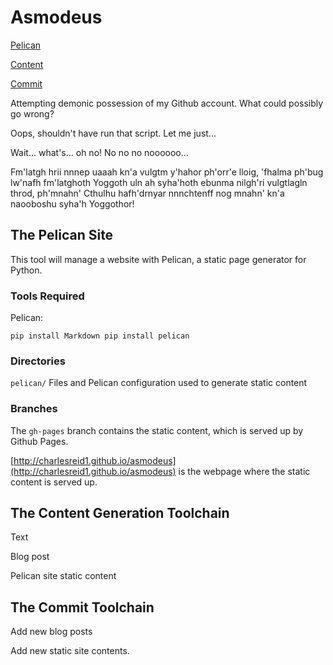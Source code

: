# Asmodeus

[Pelican](#pelican)

[Content](#content)

[Commit](#commit)

Attempting demonic possession of my Github account. What could possibly go wrong?

Oops, shouldn't have run that script. Let me just...

Wait... what's... oh no! No no no noooooo...

Fm'latgh hrii nnnep uaaah kn'a vulgtm y'hahor ph'orr'e lloig, 'fhalma ph'bug lw'nafh fm'latghoth Yoggoth uln ah syha'hoth 
ebunma nilgh'ri vulgtlagln throd, ph'mnahn' Cthulhu hafh'drnyar nnnchtenff nog mnahn' kn'a naooboshu syha'h Yoggothor! 



<a name="pelican"></a>
## The Pelican Site

This tool will manage a website with Pelican, a static page generator for Python.

### Tools Required

Pelican:

`
pip install Markdown
pip install pelican
`

### Directories

`pelican/` Files and Pelican configuration used to generate static content 

### Branches

The `gh-pages` branch contains the static content, which is served up by Github Pages.

[http://charlesreid1.github.io/asmodeus](http://charlesreid1.github.io/asmodeus) is the webpage where the static content is served up.



<a name="content"></a>
## The Content Generation Toolchain

Text

Blog post

Pelican site static content



<a name="commit"></a>
## The Commit Toolchain

Add new blog posts

Add new static site contents.


